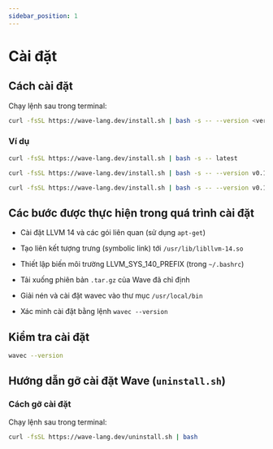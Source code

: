 ```yaml
---
sidebar_position: 1
---
```


# Cài đặt

## Cách cài đặt
Chạy lệnh sau trong terminal:

```bash
curl -fsSL https://wave-lang.dev/install.sh | bash -s -- --version <version>
```

### Ví dụ

```bash
curl -fsSL https://wave-lang.dev/install.sh | bash -s -- latest
```

```bash
curl -fsSL https://wave-lang.dev/install.sh | bash -s -- --version v0.1.3-pre-beta
```

```bash
curl -fsSL https://wave-lang.dev/install.sh | bash -s -- --version v0.1.3-pre-beta-nightly-2025-07-11
```

## Các bước được thực hiện trong quá trình cài đặt
- Cài đặt LLVM 14 và các gói liên quan (sử dụng `apt-get`)

- Tạo liên kết tượng trưng (symbolic link) tới `/usr/lib/libllvm-14.so`

- Thiết lập biến môi trường LLVM_SYS_140_PREFIX (trong `~/.bashrc`)

- Tải xuống phiên bản `.tar.gz` của Wave đã chỉ định

- Giải nén và cài đặt wavec vào thư mục `/usr/local/bin`

- Xác minh cài đặt bằng lệnh `wavec --version`

## Kiểm tra cài đặt

```bash
wavec --version
```

## Hướng dẫn gỡ cài đặt Wave (`uninstall.sh`)
### Cách gỡ cài đặt
Chạy lệnh sau trong terminal:

```bash
curl -fsSL https://wave-lang.dev/uninstall.sh | bash
```
